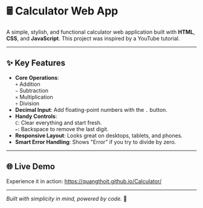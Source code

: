 # 🖩 Calculator Web App

A simple, stylish, and functional calculator web application built with **HTML**, **CSS**, and **JavaScript**. This project was inspired by a YouTube tutorial.

---

## ✨ Key Features
- **Core Operations**:  
  `+` Addition  
  `−` Subtraction  
  `×` Multiplication  
  `÷` Division  
- **Decimal Input**: Add floating-point numbers with the `.` button.  
- **Handy Controls**:  
  `C`: Clear everything and start fresh.  
  `←`: Backspace to remove the last digit.  
- **Responsive Layout**: Looks great on desktops, tablets, and phones.  
- **Smart Error Handling**: Shows "Error" if you try to divide by zero.

---

## 🌐 Live Demo
Experience it in action: https://quangthoit.github.io/Calculator/ 

---

*Built with simplicity in mind, powered by code.* 🚀
